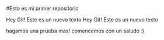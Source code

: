#Esto es mi primer repositorio

Hey Git! Este es un nuevo texto
Hey Git! Este es un nuevo texto

hagamos una prueba mas!
comencemos con un saludo :)
